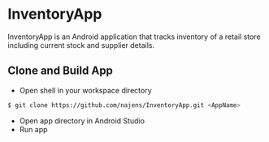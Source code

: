 # InventoryApp
InventoryApp is an Android application that tracks inventory of a retail store including current stock and supplier details.

## Clone and Build App
- Open shell in your workspace directory
```bash
$ git clone https://github.com/najens/InventoryApp.git <AppName>
```
- Open app directory in Android Studio
- Run app
